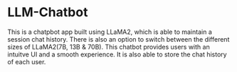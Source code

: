 # LLM-Chatbot
This is a chatpbot app built using LLaMA2, which is able to maintain a session chat history. 
There is also an option to switch between the different sizes of LLaMA2(7B, 13B & 70B).
This chatbot provides users with an intuitve UI and a smooth experience.
It is also able to store the chat history of each user.
